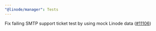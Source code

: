 ```yaml
---
"@linode/manager": Tests
---
```


Fix failing SMTP support ticket test by using mock Linode data ([#11106](https://github.com/linode/manager/pull/11106))
